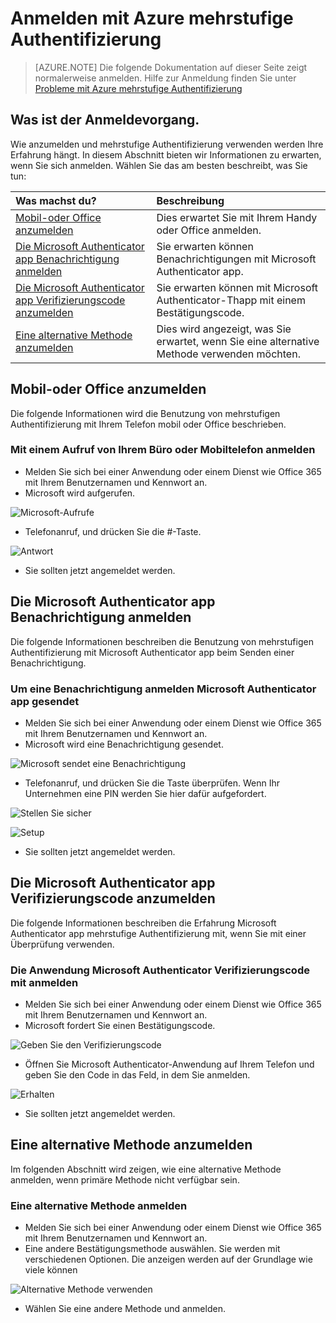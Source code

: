 <properties
    pageTitle="Azure MFA Anmeldung Erfahrung mit Azure mehrstufige Authentifizierung"
    description="Auf dieser Seite wird Sie Anleitung auf, wo die verschiedenen Anmeldung Methoden mit Azure MFA bereitstellen."
    keywords="Benutzerauthentifizierung, anmelden, anmelden Mobiltelefon mit Telefon"
    services="multi-factor-authentication"
    documentationCenter=""
    authors="kgremban"
    manager="femila"
    editor="curtland"/>

<tags
    ms.service="multi-factor-authentication"
    ms.workload="identity"
    ms.tgt_pltfrm="na"
    ms.devlang="na"
    ms.topic="article"
    ms.date="08/22/2016"
    ms.author="kgremban"/>

# <a name="the-sign-in-experience-with-azure-multi-factor-authentication"></a>Anmelden mit Azure mehrstufige Authentifizierung
> [AZURE.NOTE]  Die folgende Dokumentation auf dieser Seite zeigt normalerweise anmelden.  Hilfe zur Anmeldung finden Sie unter [Probleme mit Azure mehrstufige Authentifizierung](multi-factor-authentication-end-user-manage-settings.md)



## <a name="what-will-your-sign-in-experience-be"></a>Was ist der Anmeldevorgang.
Wie anzumelden und mehrstufige Authentifizierung verwenden werden Ihre Erfahrung hängt.  In diesem Abschnitt bieten wir Informationen zu erwarten, wenn Sie sich anmelden.  Wählen Sie das am besten beschreibt, was Sie tun:


Was machst du?|Beschreibung
:------------- | :------------- |
[Mobil-oder Office anzumelden](#signing-in-with-mobile-or-office-phone) | Dies erwartet Sie mit Ihrem Handy oder Office anmelden.
[Die Microsoft Authenticator app Benachrichtigung anmelden](#signing-in-with-the-microsoft-authenticator-app-using-notification) | Sie erwarten können Benachrichtigungen mit Microsoft Authenticator app.
[Die Microsoft Authenticator app Verifizierungscode anzumelden](#signing-in-with-the-microsoft-authenticator-app-using-verification-code)|Sie erwarten können mit Microsoft Authenticator-Thapp mit einem Bestätigungscode.
[Eine alternative Methode anzumelden](#signing-in-with-an-alternate-method)|Dies wird angezeigt, was Sie erwartet, wenn Sie eine alternative Methode verwenden möchten.

## <a name="signing-in-with-mobile-or-office-phone"></a>Mobil-oder Office anzumelden

Die folgende Informationen wird die Benutzung von mehrstufigen Authentifizierung mit Ihrem Telefon mobil oder Office beschrieben.

### <a name="to-sign-in-with-a-call-to-your-office-or-mobile-phone"></a>Mit einem Aufruf von Ihrem Büro oder Mobiltelefon anmelden

- Melden Sie sich bei einer Anwendung oder einem Dienst wie Office 365 mit Ihrem Benutzernamen und Kennwort an.
- Microsoft wird aufgerufen.

![Microsoft-Aufrufe](./media/multi-factor-authentication-end-user-signin-phone/call.png)

- Telefonanruf, und drücken Sie die #-Taste.

![Antwort](./media/multi-factor-authentication-end-user-signin-phone/phone.png)

- Sie sollten jetzt angemeldet werden.</li>

## <a name="signing-in-with-the-microsoft-authenticator-app-using-notification"></a>Die Microsoft Authenticator app Benachrichtigung anmelden

Die folgende Informationen beschreiben die Benutzung von mehrstufigen Authentifizierung mit Microsoft Authenticator app beim Senden einer Benachrichtigung.

### <a name="to-sign-in-with-a-notification-sent-the-microsoft-authenticator-app"></a>Um eine Benachrichtigung anmelden Microsoft Authenticator app gesendet

- Melden Sie sich bei einer Anwendung oder einem Dienst wie Office 365 mit Ihrem Benutzernamen und Kennwort an.
- Microsoft wird eine Benachrichtigung gesendet.

![Microsoft sendet eine Benachrichtigung](./media/multi-factor-authentication-end-user-signin-app-notify/notify.png)


- Telefonanruf, und drücken Sie die Taste überprüfen.  Wenn Ihr Unternehmen eine PIN werden Sie hier dafür aufgefordert.

![Stellen Sie sicher](./media/multi-factor-authentication-end-user-signin-app-notify/phone.png)

![Setup](./media/multi-factor-authentication-end-user-first-time-mobile-app/scan3.png)

- Sie sollten jetzt angemeldet werden.


## <a name="signing-in-with-the-microsoft-authenticator-app-using-verification-code"></a>Die Microsoft Authenticator app Verifizierungscode anzumelden

Die folgende Informationen beschreiben die Erfahrung Microsoft Authenticator app mehrstufige Authentifizierung mit, wenn Sie mit einer Überprüfung verwenden.

### <a name="to-sign-in-using-a-verification-code-with-the-microsoft-authenticator-app"></a>Die Anwendung Microsoft Authenticator Verifizierungscode mit anmelden

- Melden Sie sich bei einer Anwendung oder einem Dienst wie Office 365 mit Ihrem Benutzernamen und Kennwort an.
- Microsoft fordert Sie einen Bestätigungscode.

![Geben Sie den Verifizierungscode](./media/multi-factor-authentication-end-user-signin-app-verify/verify.png)

- Öffnen Sie Microsoft Authenticator-Anwendung auf Ihrem Telefon und geben Sie den Code in das Feld, in dem Sie anmelden.

![Erhalten](./media/multi-factor-authentication-end-user-signin-app-verify/phone.png)



- Sie sollten jetzt angemeldet werden.


## <a name="signing-in-with-an-alternate-method"></a>Eine alternative Methode anzumelden


Im folgenden Abschnitt wird zeigen, wie eine alternative Methode anmelden, wenn primäre Methode nicht verfügbar sein.

### <a name="to-sign-in-with-an-alternate-method"></a>Eine alternative Methode anmelden

- Melden Sie sich bei einer Anwendung oder einem Dienst wie Office 365 mit Ihrem Benutzernamen und Kennwort an.
- Eine andere Bestätigungsmethode auswählen.  Sie werden mit verschiedenen Optionen. Die anzeigen werden auf der Grundlage wie viele können

![Alternative Methode verwenden](./media/multi-factor-authentication-end-user-signin-alt/alt.png)

- Wählen Sie eine andere Methode und anmelden.
